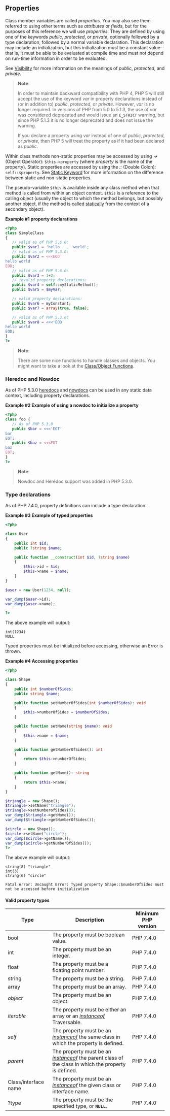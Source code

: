 Properties
----------

Class member variables are called *properties*. You may also see them
referred to using other terms such as *attributes* or *fields*, but for
the purposes of this reference we will use *properties*. They are
defined by using one of the keywords *public*, *protected*, or
*private*, optionally followed by a type declaration, followed by a
normal variable declaration. This declaration may include an
initialization, but this initialization must be a constant value--that
is, it must be able to be evaluated at compile time and must not depend
on run-time information in order to be evaluated.

See <a href="/language/oop5/visibility.html" class="xref">Visibility</a>
for more information on the meanings of *public*, *protected*, and
*private*.

> **Note**:
>
> In order to maintain backward compatibility with PHP 4, PHP 5 will
> still accept the use of the keyword *var* in property declarations
> instead of (or in addition to) *public*, *protected*, or *private*.
> However, *var* is no longer required. In versions of PHP from 5.0 to
> 5.1.3, the use of *var* was considered deprecated and would issue an
> **`E_STRICT`** warning, but since PHP 5.1.3 it is no longer deprecated
> and does not issue the warning.
>
> If you declare a property using *var* instead of one of *public*,
> *protected*, or *private*, then PHP 5 will treat the property as if it
> had been declared as *public*.

Within class methods non-static properties may be accessed by using
*-\>* (Object Operator): `$this->property` (where *property* is the name
of the property). Static properties are accessed by using the *::*
(Double Colon): `self::$property`. See
<a href="/language/oop5/static.html" class="link">Static Keyword</a> for
more information on the difference between static and non-static
properties.

The pseudo-variable `$this` is available inside any class method when
that method is called from within an object context. `$this` is a
reference to the calling object (usually the object to which the method
belongs, but possibly another object, if the method is called
<a href="/language/oop5/static.html" class="link">statically</a> from
the context of a secondary object).

**Example \#1 property declarations**

``` php
<?php
class SimpleClass
{
   // valid as of PHP 5.6.0:
   public $var1 = 'hello ' . 'world';
   // valid as of PHP 5.3.0:
   public $var2 = <<<EOD
hello world
EOD;
   // valid as of PHP 5.6.0:
   public $var3 = 1+2;
   // invalid property declarations:
   public $var4 = self::myStaticMethod();
   public $var5 = $myVar;

   // valid property declarations:
   public $var6 = myConstant;
   public $var7 = array(true, false);

   // valid as of PHP 5.3.0:
   public $var8 = <<<'EOD'
hello world
EOD;
}
?>
```

> **Note**:
>
> There are some nice functions to handle classes and objects. You might
> want to take a look at the
> <a href="/ref/classobj.html" class="link">Class/Object Functions</a>.

### Heredoc and Nowdoc

As of PHP 5.3.0
<a href="/language/types/string.html#language.types.string.syntax.heredoc" class="link">heredocs</a>
and
<a href="/language/types/string.html#language.types.string.syntax.nowdoc" class="link">nowdocs</a>
can be used in any static data context, including property declarations.

**Example \#2 Example of using a nowdoc to initialize a property**

``` php
<?php
class foo {
   // As of PHP 5.3.0
   public $bar = <<<'EOT'
bar
EOT;
   public $baz = <<<EOT
baz
EOT;
}
?>
```

> **Note**:
>
> Nowdoc and Heredoc support was added in PHP 5.3.0.

### Type declarations

As of PHP 7.4.0, property definitions can include a type declaration.

**Example \#3 Example of typed properties**

``` php
<?php

class User
{
    public int $id;
    public ?string $name;

    public function __construct(int $id, ?string $name)
    {
        $this->id = $id;
        $this->name = $name;
    }
}

$user = new User(1234, null);

var_dump($user->id);
var_dump($user->name);

?>
```

The above example will output:

    int(1234)
    NULL

Typed properties must be initialized before accessing, otherwise an
<span class="classname">Error</span> is thrown.

**Example \#4 Accessing properties**

``` php
<?php

class Shape
{
    public int $numberOfSides;
    public string $name;

    public function setNumberOfSides(int $numberOfSides): void
    {
        $this->numberOfSides = $numberOfSides;
    }

    public function setName(string $name): void
    {
        $this->name = $name;
    }

    public function getNumberOfSides(): int
    {
        return $this->numberOfSides;
    }

    public function getName(): string
    {
        return $this->name;
    }
}

$triangle = new Shape();
$triangle->setName("triangle");
$triangle->setNumberofSides(3);
var_dump($triangle->getName());
var_dump($triangle->getNumberOfSides());

$circle = new Shape();
$circle->setName("circle");
var_dump($circle->getName());
var_dump($circle->getNumberOfSides());
?>
```

The above example will output:

    string(8) "triangle"
    int(3)
    string(6) "circle"

    Fatal error: Uncaught Error: Typed property Shape::$numberOfSides must not be accessed before initialization

#### Valid property types

| Type                             | Description                                                                                                                                                                                       | Minimum PHP version |
|----------------------------------|---------------------------------------------------------------------------------------------------------------------------------------------------------------------------------------------------|---------------------|
| <span class="type">bool</span>   | The property must be <span class="type">boolean</span> value.                                                                                                                                     | PHP 7.4.0           |
| <span class="type">int</span>    | The property must be an <span class="type">integer</span>.                                                                                                                                        | PHP 7.4.0           |
| <span class="type">float</span>  | The property must be a <span class="type">float</span>ing point number.                                                                                                                           | PHP 7.4.0           |
| <span class="type">string</span> | The property must be a <span class="type">string</span>.                                                                                                                                          | PHP 7.4.0           |
| <span class="type">array</span>  | The property must be an <span class="type">array</span>.                                                                                                                                          | PHP 7.4.0           |
| *object*                         | The property must be an <span class="type">object</span>.                                                                                                                                         | PHP 7.4.0           |
| *iterable*                       | The property must be either an <span class="type">array</span> or an <a href="/language/operators/type.html" class="link"><em>instanceof</em></a> <span class="interfacename">Traversable</span>. | PHP 7.4.0           |
| *self*                           | The property must be an <a href="/language/operators/type.html" class="link"><em>instanceof</em></a> the same class in which the property is defined.                                             | PHP 7.4.0           |
| *parent*                         | The property must be an <a href="/language/operators/type.html" class="link"><em>instanceof</em></a> the parent class of the class in which the property is defined.                              | PHP 7.4.0           |
| Class/interface name             | The property must be an <a href="/language/operators/type.html" class="link"><em>instanceof</em></a> the given class or interface name.                                                           | PHP 7.4.0           |
| ?type                            | The property must be the specified type, or **`NULL`**.                                                                                                                                           | PHP 7.4.0           |
